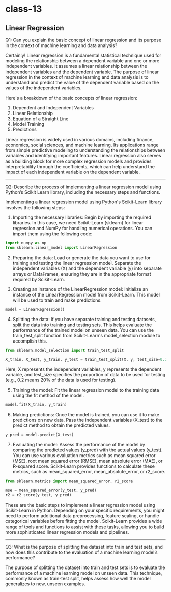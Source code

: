 # class-13

## Linear Regression

Q1: Can you explain the basic concept of linear regression and its purpose in the context of machine learning and data analysis?

Certainly! Linear regression is a fundamental statistical technique used for modeling the relationship between a dependent variable and one or more independent variables. It assumes a linear relationship between the independent variables and the dependent variable. The purpose of linear regression in the context of machine learning and data analysis is to understand and predict the value of the dependent variable based on the values of the independent variables.

Here's a breakdown of the basic concepts of linear regression:

1. Dependent and Independent Variables
2. Linear Relationship
3. Equation of a Straight Line
4. Model Training
5. Predictions

Linear regression is widely used in various domains, including finance, economics, social sciences, and machine learning. Its applications range from simple predictive modeling to understanding the relationships between variables and identifying important features. Linear regression also serves as a building block for more complex regression models and provides interpretability through the coefficients, which can help understand the impact of each independent variable on the dependent variable.

-----------

Q2: Describe the process of implementing a linear regression model using Python’s Scikit Learn library, including the necessary steps and functions.

Implementing a linear regression model using Python's Scikit-Learn library involves the following steps:

1. Importing the necessary libraries: Begin by importing the required libraries. In this case, we need Scikit-Learn (sklearn) for linear regression and NumPy for handling numerical operations. You can import them using the following code:

```python
import numpy as np
from sklearn.linear_model import LinearRegression

```

2. Preparing the data: Load or generate the data you want to use for training and testing the linear regression model. Separate the independent variables (X) and the dependent variable (y) into separate arrays or DataFrames, ensuring they are in the appropriate format required by Scikit-Learn.

3. Creating an instance of the LinearRegression model: Initialize an instance of the LinearRegression model from Scikit-Learn. This model will be used to train and make predictions.

```python
model = LinearRegression()
```

4. Splitting the data: If you have separate training and testing datasets, split the data into training and testing sets. This helps evaluate the performance of the trained model on unseen data. You can use the train_test_split function from Scikit-Learn's model_selection module to accomplish this.

```python
from sklearn.model_selection import train_test_split

X_train, X_test, y_train, y_test = train_test_split(X, y, test_size=0.2, random_state=42)

```
Here, X represents the independent variables, y represents the dependent variable, and test_size specifies the proportion of data to be used for testing (e.g., 0.2 means 20% of the data is used for testing).

5. Training the model: Fit the linear regression model to the training data using the fit method of the model.

```python
model.fit(X_train, y_train)

```

6. Making predictions: Once the model is trained, you can use it to make predictions on new data. Pass the independent variables (X_test) to the predict method to obtain the predicted values.

```python
y_pred = model.predict(X_test)

```

7. Evaluating the model: Assess the performance of the model by comparing the predicted values (y_pred) with the actual values (y_test). You can use various evaluation metrics such as mean squared error (MSE), root mean squared error (RMSE), mean absolute error (MAE), or R-squared score. Scikit-Learn provides functions to calculate these metrics, such as mean_squared_error, mean_absolute_error, or r2_score.

```python
from sklearn.metrics import mean_squared_error, r2_score

mse = mean_squared_error(y_test, y_pred)
r2 = r2_score(y_test, y_pred)

```

These are the basic steps to implement a linear regression model using Scikit-Learn in Python. Depending on your specific requirements, you might need to perform additional data preprocessing, feature scaling, or handle categorical variables before fitting the model. Scikit-Learn provides a wide range of tools and functions to assist with these tasks, allowing you to build more sophisticated linear regression models and pipelines.

-------

Q3: What is the purpose of splitting the dataset into train and test sets, and how does this contribute to the evaluation of a machine learning model’s performance?

The purpose of splitting the dataset into train and test sets is to evaluate the performance of a machine learning model on unseen data. This technique, commonly known as train-test split, helps assess how well the model generalizes to new, unseen examples.
